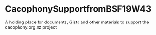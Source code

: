 # CacophonySupportfromBSF19W43
A holding place for documents, Gists and other materials to support the cacophony.org.nz project
